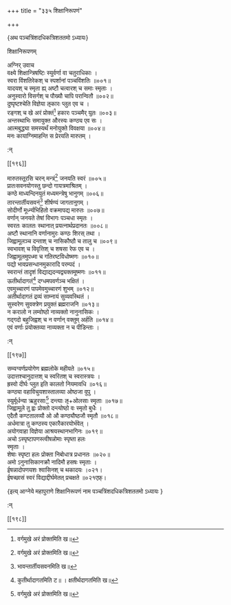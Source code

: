 +++
title = "३३५ शिक्षानिरूपणं"

+++

\{अथ पञ्चत्रिंशदधिकत्रिशततमो ऽध्यायः\}

शिक्षानिरूपणम्  
    
अग्निर् उवाच  
वक्ष्ये शिक्षान्त्रिषष्टिः स्युर्वर्णा वा चतुराधिकाः   ।  
स्वरा विंशतिरेकश् च स्पर्शानां पञ्चविंशतिः   ॥००१॥  
यादयश् च स्मृता ह्य् अष्टौ चत्वारश् च समाः स्मृताः   ।  
अनुस्वारो विसर्गश् च पौख्यौ चापि परान्वितौ ॥००२॥  
दुष्पृष्टश्चेति विज्ञेया ऌकारः प्लुत एव च   ।  
रङ्गश् च खे अरं प्रोक्तं[^१] हकारः पञ्चमैर् युतः   ॥००३॥  
अन्तस्थाभिः समायुक्त औरस्यः कण्ठ्य एव सः   ।  
आत्मबुद्ध्या समस्यर्थं मनोयुक्ते विवक्षया ॥००४॥  
मनः कायाग्निमाहन्ति स प्रेरयति मारुतम् ।  
    
:न्  
    
[^१]: वर्गमुखे अरं प्रोक्तमिति ख॥  

[[१९६]]
    
मारुतस्तूरसि चरन् मन्त्रं[^१] जनयति स्वरं ॥००५॥  
प्रातःसवनयोगस्तु छन्दो गायत्रमाश्रितम् ।  
कण्ठे माध्यन्दिनयुतं मध्यमन्त्रेषु भानुगम्   ॥००६॥  
तारन्तार्तीयसवनं[^२] शीर्षण्यं जागतानुगम्   ।  
सोदीर्णो मूर्ध्न्यभिहितो वक्रमापद्य मारुतः ॥००७॥  
वर्णान् जनयते तेषां विभागः पञ्चधा स्मृतः   ।  
स्वरतः कालतः स्थानात् प्रयत्नार्थप्रदानतः   ॥००८॥  
अष्टौ स्थानानि वर्णानामुरः कण्ठः शिरस् तथा   ।  
जिह्वामूलञ्च दन्ताश् च नासिकौष्ठौ च तालु च ॥००९॥  
स्वभावश् च विवृत्तिश् च शषसा रेफ एव च ।  
जिह्वामूलमुपध्मा च गतिरष्टविधोष्मणः   ॥०१०॥  
पद्यो भावप्रसन्धानमुकारादि परम्पदं ।  
स्वरान्तं तादृशं विद्याद्यदन्यद्व्यक्तमूष्मणः   ॥०११॥  
ऊतीर्थादागतं[^३] दग्धमपवर्णञ्च भक्षितं   ।  
एवमुच्चारणं पापमेवमुच्चारणं शुभम् ॥०१२॥  
अतीर्थादागतं द्रव्यं साम्नायं सुव्यवस्थितं   ।  
सुस्वरेण सुवक्त्रेण प्रयुक्तं ब्रह्मराजनि ॥०१३॥  
न करालो न लम्वोष्ठो नाव्यक्तो नानुनासिकः ।  
गद्गदो बहुजिह्वश् च न वर्णान् वक्तुम् अर्हति ॥०१४॥  
एवं वर्णाः प्रयोक्तव्या नाव्यक्ता न च पीडिन्ताः   ।  
    
:न्  
    
[^१]: मात्रमिति ख॥  
    
[^२]: भावन्तार्तीयसवनमिति ख॥  
    
[^३]: कुतीर्थादागतमिति ट॥ । क्षतीर्थदागतमिति ख॥  

[[१९७]]
    
सम्यग्वर्णप्रयोगेण ब्रह्मलोके महीयते ॥०१५॥  
उदात्तश्चानुदात्तश् च स्वरितश् च स्वरास्त्रयः ।  
ह्रस्वो दीर्घः प्लुत इति कालतो नियमावधि ॥०१६॥  
कण्ठ्या वहाविचुयशास्तालव्या ओष्ठजा वुपु ।  
स्युर्मूर्धन्या ऋहुरसाः[^१] दन्त्याः ऌ+ओलसाः स्मृताः   ॥०१७॥  
जिह्वामूले तु ह्वः प्रोक्तो दन्त्योष्ठो वः स्मृतो बुधैः   ।  
एदैतौ कण्टतालव्यौ ओ औ कण्ठ्यौष्ठजौ स्मृतौ   ॥०१८॥  
अर्धमात्रा तु कण्ठस्य एकारैकारयोर्भवेत् ।  
अयोगवाहा विज्ञेया आश्रयस्थानभागिनः ॥०१९॥  
अचो ऽस्पृष्टापणस्त्वीषन्नोमाः स्पृष्ता हलः  
स्मृताः ।  
शेषाः स्पृष्टा हलः प्रोक्ता निबोधात्र प्रधानतः   ॥०२०॥  
अमो ऽनुनासिकानक्रौ नादिमौ हसषः स्मृताः   ।  
ईषन्नादोपणयशः श्वासिनश् च थकादयः   ।०२१।  
ईषच्छासं स्वरं विद्याद्दीर्घमेतत् प्रचक्षते   ॥०२१एफ़्।

\{इत्य् आग्नेये महापुराणे शिक्षानिरूपणं नाम पञ्चत्रिंशदधिकत्रिशततमो ऽध्यायः  }
    
:न्  
    
[^१]: खटवसा इति ख॥  

[[१९८]]
    